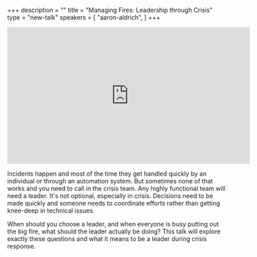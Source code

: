 +++
description = ""
title = "Managing Fires: Leadership through Crisis"
type = "new-talk"
speakers = [
        "aaron-aldrich",
]
+++
<iframe width="560" height="315" src="https://www.youtube-nocookie.com/embed/tb9ABiQCESA" frameborder="0" allowfullscreen></iframe>

Incidents happen and most of the time they get handled quickly by an individual or through an automation system. But sometimes none of that works and you need to call in the crisis team. Any highly functional team will need a leader. It's not optional, especially in crisis. Decisions need to be made quickly and someone needs to coordinate efforts rather than getting knee-deep in technical issues.

When should you choose a leader, and when everyone is busy putting out the big fire, what should the leader actually be doing? This talk will explore exactly these questions and what it means to be a leader during crisis response.